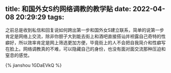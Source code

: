 title: 和国外女S约网络调教的教学贴
date: 2022-04-08 20:29:29
tags:
---

之前总是收到私信和回复说如何跨出第一步和国外女S建立联系，简单的说第一步肯定是网络上交流，除非你胆子大到能去街上和酒吧直接搭讪并袒露自己奇特的性癖好，所以效率肯定是网上筛选更加方便，毕竟街上的人不会把自我简介和性癖写在脸上。网络调教真的不难，可以隐藏自己的身份，也没有面对面交流那种压迫和窒息的感觉。


{% jianshou 1GDaEVkQ %}